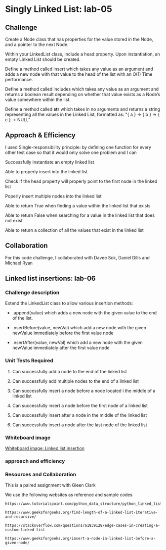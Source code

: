 # Singly Linked List: lab-05
<!-- Short summary or background information -->


## Challenge

Create a Node class that has properties for the value stored in the Node, and a pointer to the next Node.

Within your LinkedList class, include a head property. Upon instantiation, an empty Linked List should be created.

Define a method called insert which takes any value as an argument and adds a new node with that value to the head of the list with an O(1) Time performance.

Define a method called includes which takes any value as an argument and returns a boolean result depending on whether that value exists as a Node’s value somewhere within the list.

Define a method called __str__ which takes in no arguments and returns a string representing all the values in the Linked List, formatted as:
"{ a } -> { b } -> { c } -> NULL"

## Approach & Efficiency

I used Single-responsibility principle: by defining one function for every other test case so that it would only solve one problem and I can

Successfully instantiate an empty linked list

Able to properly insert into the linked list

Check if the head property will properly point to the first node in the linked list

Poperly insert multiple nodes into the linked list

Able to return True when finding a value within the linked list that exists

Able to return False when searching for a value in the linked list that does not exist

Able to return a collection of all the values that exist in the linked list

## Collaboration

For this code challenge, I collaborated with Davee Sok, Daniel Dills and Michael Ryan

## Linked list insertions: lab-06

### Challenge description

Extend the LinkedList class to allow various insertion methods:

- .append(value) which adds a new node with the given value to the end of the list.

- .nsertBefore(value, newVal) which add a new node with the given newValue immediately before the first value node

- .nsertAfter(value, newVal) which add a new node with the given newValue immediately after the first value node

### Unit Tests Required

1. Can successfully add a node to the end of the linked list

2. Can successfully add multiple nodes to the end of a linked list

3. Can successfully insert a node before a node located i the middle of a linked list

4. Can successfully insert a node before the first node of a linked list

5. Can successfully insert after a node in the middle of the linked list

6. Can successfully insert a node after the last node of the linked list

### Whiteboard image

[Whiteboard image: Linked list insertion](/home/wonde/codefellows/code-401/data-structures-and-algorithms/python/code_challenges/images/ll-insertion.jpg)

### approach and efficiency

### Resources and Collaboration

This is a paired assignment with Gleen Clark

We use the following websites as reference and sample codes

    https://www.tutorialspoint.com/python_data_structure/python_linked_lists.htm

    https://www.geeksforgeeks.org/find-length-of-a-linked-list-iterative-and-recursive/

    https://stackoverflow.com/questions/61839128/edge-cases-in-creating-a-custom-linked-list

    https://www.geeksforgeeks.org/insert-a-node-in-linked-list-before-a-given-node/
